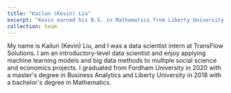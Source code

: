 ```yaml
---
title: "Kailun (Kevin) Liu"
excerpt: "Kevin earned his B.S. in Mathematics from Liberty University and then pursued an M.S. degree in Business Analytics from Fordham Univeristy. He is currently enrolled as a Ph.D. student. Expected graduation: 2027. <br/><img src='/images/portrait-liu.jpg' width='300'>"
collection: team
---
```


My name is Kailun (Kevin) Liu, and I was a data scientist intern at TransFlow Solutions. I am an introductory-level data scientist and enjoy applying machine learning models and big data methods to multiple social science and economics projects. I graduated from Fordham University in 2020 with a master's degree in Business Analytics and Liberty University in 2018 with a bachelor's degree in Mathematics.